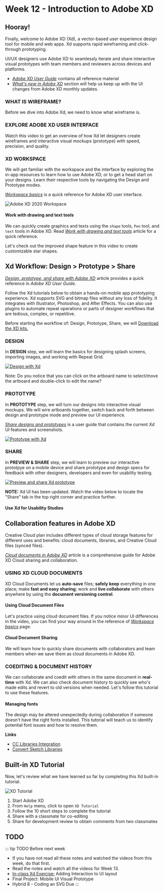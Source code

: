 # Week 12 - Introduction to Adobe XD

## Hooray! 

Finally, welcome to Adobe XD (Xd), a vector-based user experience design tool for mobile and web apps. Xd supports rapid wireframing and click-through prototyping. 


UI/UX designers use Adobe XD to seamlessly iterate and share interactive visual prototypes with team members and reviewers across devices and platforms.  

- [*Adobe XD User Guide*](https://helpx.adobe.com/ca/xd/user-guide.html) contains all reference material 
- [*What's new in Adobe XD*](https://helpx.adobe.com/ca/xd/help/whats-new.html) section will help us keep up with the UI changes from Adobe XD monthly updates. 


### WHAT IS WIREFRAME?

Before we dive into Adobe Xd, we need to know what wireframe is.

<YouTube
  title="Adobe XD Explore the User Interface 2020"
  url="https://www.youtube.com/embed/8-vTd7GRk-w"
/>


### EXPLORE ADOBE XD USER INTERFACE

Watch this video to get an overview of how Xd let designers create wireframes and interactive visual mockups (prototype) with speed, precision, and quality. 

<YouTube
  title="Adobe XD Explore the User Interface 2020"
  url="https://www.youtube.com/embed/-hV9kKY5a94"
/>

### XD WORKSPACE

We will get familiar with the workspace and the interface by exploring the in-app resources to learn how to use Adobe XD, or to get a head start on your designs. Learn their respective tools by navigating the Design and Prototype modes.

[*Workspace basics*](https://helpx.adobe.com/ca/xd/help/workspace-basics.html) is a quick reference for Adobe XD user interface. 

![Adobe XD 2020 Workspace](./XDmacWorkspace.png)


#### Work with drawing and text tools

We can quickly create graphics and texts using the `shape` tools, `Pen` tool, and `text` tools in Adobe XD. Read [*Work with drawing and text tools*](https://helpx.adobe.com/ca/xd/help/drawing-text-tools.html) article for a quick reference.

Let's check out the improved shape feature in this video to create customizable star shapes. 

<YouTube
  title="Star Ratio (Jan-2020)"
  url="https://www.youtube.com/embed/RYWiPfNSWkg"
/>


## Xd Workflow: Design > Prototype > Share

[*Design, prototype, and share with Adobe XD*](https://helpx.adobe.com/ca/xd/help/adobe-xd-overview.html) article provides a quick reference in *Adobe XD User Guide*.

Follow the Xd tutorials below to obtain a hands-on mobile app prototyping experience. Xd supports SVG and bitmap files without any loss of fidelity. It integrates with Illustrator, Photoshop, and After Effects. You can also use plugins to automate repeat operations or parts of designer workflows that are tedious, complex, or repetitive. 

Before starting the workflow of: Design, Prototype, Share, we will [Download the XD kits.](https://download.adobe.com/pub/adobe/xd/Wires.zip?promoid=VG52KLJG&mv=other) 

### DESIGN

In **DESIGN** step, we will learn the basics for designing splash screens, importing images, and working with Repeat Grid. 

<a href="https://helpx.adobe.com/ca/xd/how-to/make-prototype.html#step_2___design" target=”_blank”>![Design with Xd](./XDdesign.png)</a>

Note: Do you notice that you can click on the artboard name to select/move the artboard and double-click to edit the name? 

### PROTOTYPE

In **PROTOTYPE** step, we will turn our designs into interactive visual mockups. We will wire artboards together, switch back and forth between design and prototype mode and preview our UI experience.

[*Share designs and prototypes*](https://helpx.adobe.com/ca/xd/help/share-designs-prototypes.html) is a user guide that contains the current *Xd* UI features and screenshots. 

<a href="https://helpx.adobe.com/ca/xd/how-to/make-prototype.html#step_3___prototype" target=”_blank”>![Prototype with Xd](./XDprototype.png)</a>

### SHARE 

In **PREVIEW & SHARE** step, we will learn to preview our interactive prototpye on a mobile device and share prototype and design specs for feedback with other designers, developers and even for usability testing. 

<a href="https://helpx.adobe.com/ca/xd/how-to/make-prototype.html#step_4___share_and_preview" target=”_blank”>![Preview and share Xd prototype](./XDshare.png)</a>

**NOTE:** Xd UI has been updated. Watch the video below to locate the "Share" tab in the top right corner and practice further.

<YouTube
  title="Share Mode – Adobe XD November Release 2019"
  url="https://www.youtube.com/embed/3vj03O641GA"
/>

#### Use Xd for Usability Studies

<YouTube
  title="Adobe XD for Usability Studies"
  url="https://www.youtube.com/embed/swKI-M-RViQ"
/>


## Collaboration features in Adobe XD

Creative Cloud plan includes different types of cloud storage features for different uses and benefits: cloud documents, libraries, and Creative Cloud files (synced files).

[*Cloud documents in Adobe XD*](https://helpx.adobe.com/xd/help/cloud-documents.html) article is a comprehensive guide for Adobe XD Cloud sharing and collaboration. 

### USING XD CLOUD DOCUMENTS
XD Cloud Documents let us **auto-save** files; **safely keep** everything in one place; make **fast and easy sharing**; work and **live collaborate** with others anywhere by using the **document versioning control**. 

#### Using Cloud Document Files

Let's practice using cloud document files. If you notice minor UI differences in the video, you can find your way around in the reference of [*Workspace basics*](https://helpx.adobe.com/ca/xd/help/workspace-basics.html) page. 

<YouTube
  title="Adobe XD December 2018 Update: Cloud Document Files"
  url="https://www.youtube.com/embed/H_TmuOJmdkI"
/>

#### Cloud Document Sharing

We will learn how to quickly share documents with collaborators and team members when we save them as cloud documents in Adobe XD.

<YouTube
  title="Adobe XD December 2018 Release: Cloud Document Sharing"
  url="https://www.youtube.com/embed/qICToKxlxAc"
/>

### COEDITING & DOCUMENT HISTORY  

We can collaborate and coedit with others in the same document in **real-time** with Xd. We can also check document history to quickly see who's made edits and revert to old versions when needed. Let's follow this tutorial to use these features.  

<YouTube
  title="Coediting & Document History – Adobe XD November Release 2019"
  url="https://www.youtube.com/embed/XDFE5DH2Z5E"
/>

#### Managing fonts

The design may be altered unexpectedly during collaboration if someone doesn't have the right fonts installed. This tutorial will teach us to identify potential font issues and how to resolve them. 

<YouTube
  title="March 2019: Missing fonts will now load automatically"
  url="https://www.youtube.com/embed/QD1TVEuNNcQ"
/>


**Links**

- [CC Libraries Integration](https://youtu.be/GWuA1y79AT8)
- [Convert Sketch Libraries](https://youtu.be/DHyMngVm8CA)


## Built-in XD Tutorial

Now, let's review what we have learned so far by completing this Xd built-in tutorial. 

![XD Tutorial](./XDbuiltin-tutorial.png)

1. Start Adobe XD
2. From `Help` menu, click to open `XD Tutorial` 
3. Follow the 10 short steps to complete the tutorial  
4. Share with a classmate for co-editing 
5. Share for development review to obtain comments from two classmates


## TODO

::: tip TODO Before next week

- If you have not read all these notes and watched the videos from this week, do that first.
- Read the notes and watch all the videos for Week 13.
- [In-class Xd Exercise:](https://www.youtube.com/playlist?list=PLHjwuoik-ep1zZ_xheCvRL8KluMJMjYsV) Adding Interaction to UI layout 
- Final Project: Mobile UI Visual Prototype  
- Hybrid 8 - Coding an SVG Due
  :::